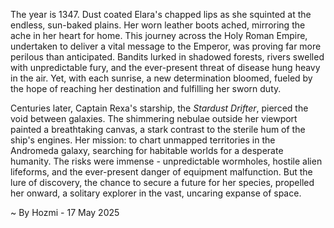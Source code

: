 
The year is 1347.  Dust coated Elara's chapped lips as she squinted at the endless, sun-baked plains.  Her worn leather boots ached, mirroring the ache in her heart for home.  This journey across the Holy Roman Empire, undertaken to deliver a vital message to the Emperor, was proving far more perilous than anticipated. Bandits lurked in shadowed forests, rivers swelled with unpredictable fury, and the ever-present threat of disease hung heavy in the air. Yet, with each sunrise, a new determination bloomed, fueled by the hope of reaching her destination and fulfilling her sworn duty.

Centuries later, Captain Rexa's starship, the *Stardust Drifter*, pierced the void between galaxies.  The shimmering nebulae outside her viewport painted a breathtaking canvas, a stark contrast to the sterile hum of the ship's engines.  Her mission: to chart unmapped territories in the Andromeda galaxy, searching for habitable worlds for a desperate humanity.  The risks were immense - unpredictable wormholes, hostile alien lifeforms, and the ever-present danger of equipment malfunction. But the lure of discovery, the chance to secure a future for her species, propelled her onward, a solitary explorer in the vast, uncaring expanse of space.

~ By Hozmi - 17 May 2025
